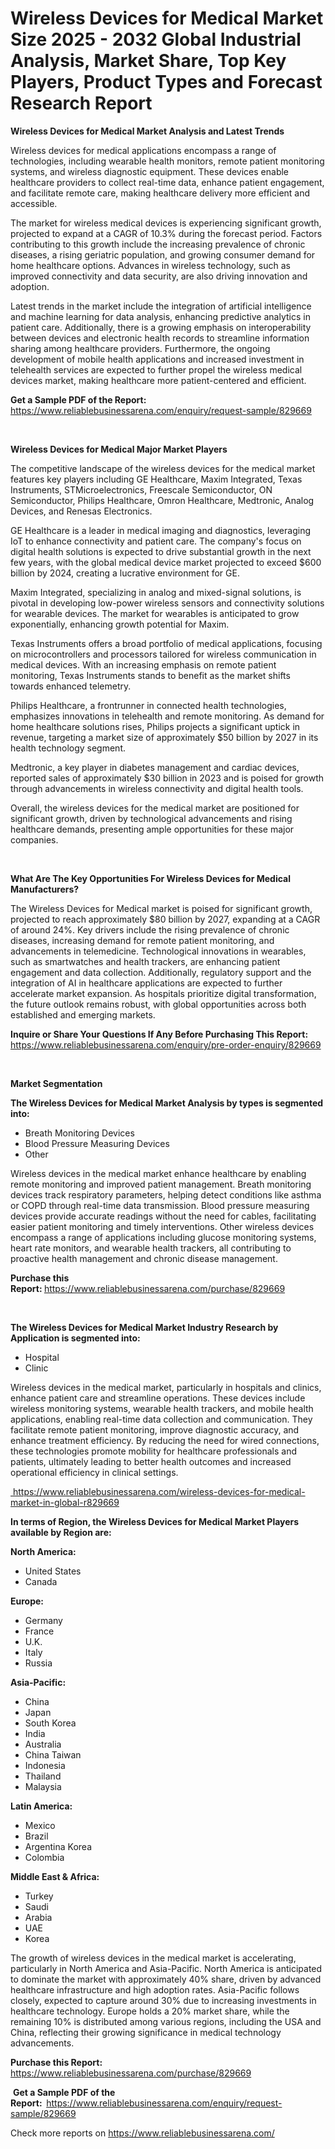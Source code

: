 <p><h1>Wireless Devices for Medical Market Size 2025 - 2032 Global Industrial Analysis, Market Share, Top Key Players, Product Types and Forecast Research Report</h1></p><p><strong>Wireless Devices for Medical Market Analysis and Latest Trends</strong></p>
<p><p>Wireless devices for medical applications encompass a range of technologies, including wearable health monitors, remote patient monitoring systems, and wireless diagnostic equipment. These devices enable healthcare providers to collect real-time data, enhance patient engagement, and facilitate remote care, making healthcare delivery more efficient and accessible.</p><p>The market for wireless medical devices is experiencing significant growth, projected to expand at a CAGR of 10.3% during the forecast period. Factors contributing to this growth include the increasing prevalence of chronic diseases, a rising geriatric population, and growing consumer demand for home healthcare options. Advances in wireless technology, such as improved connectivity and data security, are also driving innovation and adoption.</p><p>Latest trends in the market include the integration of artificial intelligence and machine learning for data analysis, enhancing predictive analytics in patient care. Additionally, there is a growing emphasis on interoperability between devices and electronic health records to streamline information sharing among healthcare providers. Furthermore, the ongoing development of mobile health applications and increased investment in telehealth services are expected to further propel the wireless medical devices market, making healthcare more patient-centered and efficient.</p></p>
<p><strong>Get a Sample PDF of the Report:&nbsp;</strong> <a href="https://www.reliablebusinessarena.com/enquiry/request-sample/829669?utm_campaign=3017&utm_medium=2&utm_source=Github&utm_content=ia&utm_term=25032025&utm_id=wireless-devices-for-medical">https://www.reliablebusinessarena.com/enquiry/request-sample/829669</a></p>
<p>&nbsp;</p>
<p><strong>Wireless Devices for Medical Major Market Players</strong></p>
<p><p>The competitive landscape of the wireless devices for the medical market features key players including GE Healthcare, Maxim Integrated, Texas Instruments, STMicroelectronics, Freescale Semiconductor, ON Semiconductor, Philips Healthcare, Omron Healthcare, Medtronic, Analog Devices, and Renesas Electronics. </p><p>GE Healthcare is a leader in medical imaging and diagnostics, leveraging IoT to enhance connectivity and patient care. The company's focus on digital health solutions is expected to drive substantial growth in the next few years, with the global medical device market projected to exceed $600 billion by 2024, creating a lucrative environment for GE.</p><p>Maxim Integrated, specializing in analog and mixed-signal solutions, is pivotal in developing low-power wireless sensors and connectivity solutions for wearable devices. The market for wearables is anticipated to grow exponentially, enhancing growth potential for Maxim.</p><p>Texas Instruments offers a broad portfolio of medical applications, focusing on microcontrollers and processors tailored for wireless communication in medical devices. With an increasing emphasis on remote patient monitoring, Texas Instruments stands to benefit as the market shifts towards enhanced telemetry.</p><p>Philips Healthcare, a frontrunner in connected health technologies, emphasizes innovations in telehealth and remote monitoring. As demand for home healthcare solutions rises, Philips projects a significant uptick in revenue, targeting a market size of approximately $50 billion by 2027 in its health technology segment.</p><p>Medtronic, a key player in diabetes management and cardiac devices, reported sales of approximately $30 billion in 2023 and is poised for growth through advancements in wireless connectivity and digital health tools.</p><p>Overall, the wireless devices for the medical market are positioned for significant growth, driven by technological advancements and rising healthcare demands, presenting ample opportunities for these major companies.</p></p>
<p>&nbsp;</p>
<p><strong>What Are The Key Opportunities For Wireless Devices for Medical Manufacturers?</strong></p>
<p><p>The Wireless Devices for Medical market is poised for significant growth, projected to reach approximately $80 billion by 2027, expanding at a CAGR of around 24%. Key drivers include the rising prevalence of chronic diseases, increasing demand for remote patient monitoring, and advancements in telemedicine. Technological innovations in wearables, such as smartwatches and health trackers, are enhancing patient engagement and data collection. Additionally, regulatory support and the integration of AI in healthcare applications are expected to further accelerate market expansion. As hospitals prioritize digital transformation, the future outlook remains robust, with global opportunities across both established and emerging markets.</p></p>
<p><strong>Inquire or Share Your Questions If Any Before Purchasing This Report:</strong> <a href="https://www.reliablebusinessarena.com/enquiry/pre-order-enquiry/829669?utm_campaign=3017&utm_medium=2&utm_source=Github&utm_content=ia&utm_term=25032025&utm_id=wireless-devices-for-medical">https://www.reliablebusinessarena.com/enquiry/pre-order-enquiry/829669</a></p>
<p>&nbsp;</p>
<p><strong>Market Segmentation</strong></p>
<p><strong>The Wireless Devices for Medical Market Analysis by types is segmented into:</strong></p>
<p><ul><li>Breath Monitoring Devices</li><li>Blood Pressure Measuring Devices</li><li>Other</li></ul></p>
<p><p>Wireless devices in the medical market enhance healthcare by enabling remote monitoring and improved patient management. Breath monitoring devices track respiratory parameters, helping detect conditions like asthma or COPD through real-time data transmission. Blood pressure measuring devices provide accurate readings without the need for cables, facilitating easier patient monitoring and timely interventions. Other wireless devices encompass a range of applications including glucose monitoring systems, heart rate monitors, and wearable health trackers, all contributing to proactive health management and chronic disease management.</p></p>
<p><strong>Purchase this Report:&nbsp;</strong><a href="https://www.reliablebusinessarena.com/purchase/829669?utm_campaign=3017&utm_medium=2&utm_source=Github&utm_content=ia&utm_term=25032025&utm_id=wireless-devices-for-medical">https://www.reliablebusinessarena.com/purchase/829669</a></p>
<p>&nbsp;</p>
<p><strong>The Wireless Devices for Medical Market Industry Research by Application is segmented into:</strong></p>
<p><ul><li>Hospital</li><li>Clinic</li></ul></p>
<p><p>Wireless devices in the medical market, particularly in hospitals and clinics, enhance patient care and streamline operations. These devices include wireless monitoring systems, wearable health trackers, and mobile health applications, enabling real-time data collection and communication. They facilitate remote patient monitoring, improve diagnostic accuracy, and enhance treatment efficiency. By reducing the need for wired connections, these technologies promote mobility for healthcare professionals and patients, ultimately leading to better health outcomes and increased operational efficiency in clinical settings.</p></p>
<p><a href="https://www.reliablebusinessarena.com/wireless-devices-for-medical-market-in-global-r829669?utm_campaign=3017&utm_medium=2&utm_source=Github&utm_content=ia&utm_term=25032025&utm_id=wireless-devices-for-medical">&nbsp;https://www.reliablebusinessarena.com/wireless-devices-for-medical-market-in-global-r829669</a></p>
<p><strong>In terms of Region, the Wireless Devices for Medical Market Players available by Region are:</strong></p>
<p>
    <p> <strong> North America: </strong>
        <ul>
            <li>United States</li>
            <li>Canada</li>
        </ul>
        </p> 
    <p> <strong> Europe: </strong>
        <ul>
            <li>Germany</li>
            <li>France</li>
            <li>U.K.</li>
            <li>Italy</li>
            <li>Russia</li>
        </ul>
        </p> 
    <p> <strong> Asia-Pacific: </strong>
        <ul>
            <li>China</li>
            <li>Japan</li>
            <li>South Korea</li>
            <li>India</li>
            <li>Australia</li>
            <li>China Taiwan</li>
            <li>Indonesia</li>
            <li>Thailand</li>
            <li>Malaysia</li>
        </ul>
        </p> 
    <p> <strong> Latin America: </strong>
        <ul>
            <li>Mexico</li>
            <li>Brazil</li>
            <li>Argentina Korea</li>
            <li>Colombia</li>
        </ul>
        </p> 
    <p> <strong> Middle East & Africa: </strong>
        <ul>
            <li>Turkey</li>
            <li>Saudi</li>
            <li>Arabia</li>
            <li>UAE</li>
            <li>Korea</li>
        </ul>
    </p>
    </p>
<p><p>The growth of wireless devices in the medical market is accelerating, particularly in North America and Asia-Pacific. North America is anticipated to dominate the market with approximately 40% share, driven by advanced healthcare infrastructure and high adoption rates. Asia-Pacific follows closely, expected to capture around 30% due to increasing investments in healthcare technology. Europe holds a 20% market share, while the remaining 10% is distributed among various regions, including the USA and China, reflecting their growing significance in medical technology advancements.</p></p>
<p><strong>Purchase this Report: </strong><a href="https://www.reliablebusinessarena.com/purchase/829669?utm_campaign=3017&utm_medium=2&utm_source=Github&utm_content=ia&utm_term=25032025&utm_id=wireless-devices-for-medical">https://www.reliablebusinessarena.com/purchase/829669</a></p>
<p>&nbsp;<strong>Get a Sample PDF of the Report:&nbsp;&nbsp;</strong><a href="https://www.reliablebusinessarena.com/enquiry/request-sample/829669?utm_campaign=3017&utm_medium=2&utm_source=Github&utm_content=ia&utm_term=25032025&utm_id=wireless-devices-for-medical">https://www.reliablebusinessarena.com/enquiry/request-sample/829669</a></p>
<p><strong></strong></p>
<p>Check more reports on <a href="https://www.reliablebusinessarena.com/?utm_campaign=3017&utm_medium=2&utm_source=Github&utm_content=ia&utm_term=25032025&utm_id=wireless-devices-for-medical">https://www.reliablebusinessarena.com/</a></p>
